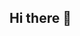 ## Hi there 👋

<!--
**Timurscoofboomer/Timurscoofboomer** is a ✨ _special_ ✨ repository because its `README.md` (this file) appears on your GitHub profile.

Here are some ideas to get you started:

- 🔭 I’m currently working on ...
- 🌱 I’m currently learning ...
- 👯 I’m looking to collaborate on ...
- 🤔 I’m looking for help with ...
- 💬 Ask me about ...
- 📫 How to reach me: ...11111111111111111111111
- 😄 Pronouns: ...
- ⚡ Fun fact: ...
-->
